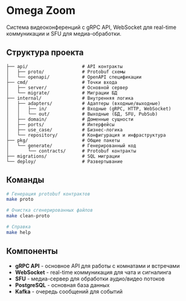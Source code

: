 # Omega Zoom

Система видеоконференций с gRPC API, WebSocket для real-time коммуникации и SFU для медиа-обработки.

## Структура проекта

```
├── api/                    # API контракты
│   ├── proto/              # Protobuf схемы
│   └── openapi/            # OpenAPI спецификации
├── cmd/                    # Точки входа
│   ├── server/             # Основной сервер
│   └── migrate/            # Миграции БД
├── internal/               # Внутренняя логика
│   ├── adapters/           # Адаптеры (входные/выходные)
│   │   ├── in/             # Входные (gRPC, HTTP, WebSocket)
│   │   └── out/            # Выходные (БД, SFU, PubSub)
│   ├── domain/             # Доменные сущности
│   ├── ports/              # Интерфейсы
│   ├── use_case/           # Бизнес-логика
│   └── repository/         # Конфигурация и инфраструктура
├── pkg/                    # Общие пакеты
│   └── generate/           # Генерированный код
│       └── contracts/      # Protobuf контракты
├── migrations/             # SQL миграции
└── deploy/                 # Развертывание
```

## Команды

```bash
# Генерация protobuf контрактов
make proto

# Очистка сгенерированных файлов
make clean-proto

# Справка
make help
```

## Компоненты

- **gRPC API** - основное API для работы с комнатами и встречами
- **WebSocket** - real-time коммуникация для чата и сигналинга
- **SFU** - медиа-сервер для обработки аудио/видео потоков
- **PostgreSQL** - основная база данных
- **Kafka** - очередь сообщений для событий
